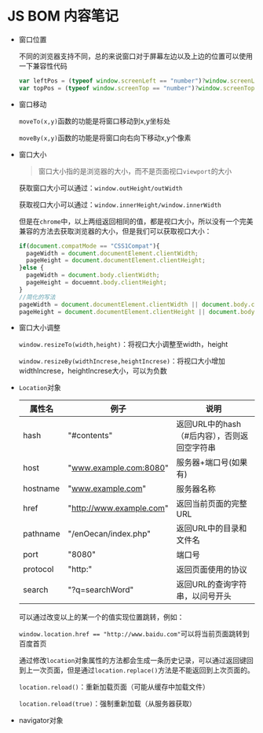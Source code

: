 # JS BOM 内容笔记

* 窗口位置

  不同的浏览器支持不同，总的来说窗口对于屏幕左边以及上边的位置可以使用一下兼容性代码

  ```javascript
  var leftPos = (typeof window.screenLeft == "number")?window.screenLeft:window.screenX;
  var topPos = (typeof window.screenTop == "number")?window.screenTop:window.screenY;
  ```

* 窗口移动

  `moveTo(x,y)`函数的功能是将窗口移动到x,y坐标处

  `moveBy(x,y)`函数的功能是将窗口向右向下移动x,y个像素

* 窗口大小

  > 窗口大小指的是浏览器的大小，而不是页面视口`viewport`的大小

  获取窗口大小可以通过：`window.outHeight/outWidth`

  获取视口大小可以通过：`window.innerHeight/window.innerWidth`

  但是在`chrome`中，以上两组返回相同的值，都是视口大小，所以没有一个完美兼容的方法去获取浏览器的大小，但是我们可以获取视口大小：

  ```javascript
  if(document.compatMode == "CSS1Compat"){
    pageWidth = document.documentElement.clientWidth;
    pageHeight = document.documentElement.clientHeight;
  }else {
    pageWidth = document.body.clientWidth;
    pageHeight = docuemnt.body.clientHeight;
  }
  //简化的写法
  pageWidth = document.documentElement.clientWidth || document.body.clientWidth;
  pageHeight = document.documentElement.clientHeight || document.body.clientHeight;
  ```

* 窗口大小调整

  `window.resizeTo(width,height)`：将视口大小调整至width，height

  `window.resizeBy(widthIncrese,heightIncrese)`：将视口大小增加widthIncrese，heightIncrese大小，可以为负数

* `Location`对象

  | 属性名      | 例子                       | 说明                         |
  | -------- | ------------------------ | -------------------------- |
  | hash     | "#contents"              | 返回URL中的hash（#后内容），否则返回空字符串 |
  | host     | "www.example.com:8080"   | 服务器+端口号(如果有)               |
  | hostname | "www.example.com"        | 服务器名称                      |
  | href     | "http://www.example.com" | 返回当前页面的完整URL               |
  | pathname | "/enOecan/index.php"     | 返回URL中的目录和文件名              |
  | port     | "8080"                   | 端口号                        |
  | protocol | "http:"                  | 返回页面使用的协议                  |
  | search   | "?q=searchWord"          | 返回URL的查询字符串，以问号开头          |

  可以通过改变以上的某一个的值实现位置跳转，例如：

  `window.location.href == "http://www.baidu.com"`可以将当前页面跳转到百度首页

  通过修改`location`对象属性的方法都会生成一条历史记录，可以通过返回键回到上一次页面，但是通过`location.replace()`方法是不能返回到上次页面的。

  `location.reload()`：重新加载页面（可能从缓存中加载文件）

  `location.reload(true)`：强制重新加载（从服务器获取）

* navigator对象
